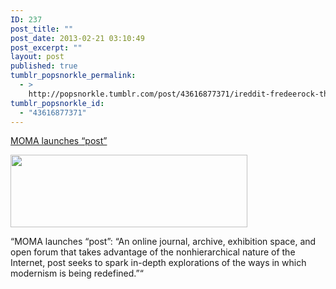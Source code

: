 ```yaml
---
ID: 237
post_title: ""
post_date: 2013-02-21 03:10:49
post_excerpt: ""
layout: post
published: true
tumblr_popsnorkle_permalink:
  - >
    http://popsnorkle.tumblr.com/post/43616877371/ireddit-fredeerock-thinks-youre-going-to-like-this
tumblr_popsnorkle_id:
  - "43616877371"
---
```

<a href="http://post.at.moma.org/">MOMA launches “post”</a>

<img class="alignnone" alt="" src="http://post.at.moma.org/assets/logos/post_logo_header-265f8514bb57541d3fa03d872589ddf5.png" width="379" height="116" />

“MOMA launches “post”: “An online journal, archive, exhibition space, and open forum that takes advantage of the nonhierarchical nature of the Internet, post seeks to spark in-depth explorations of the ways in which modernism is being redefined.”“